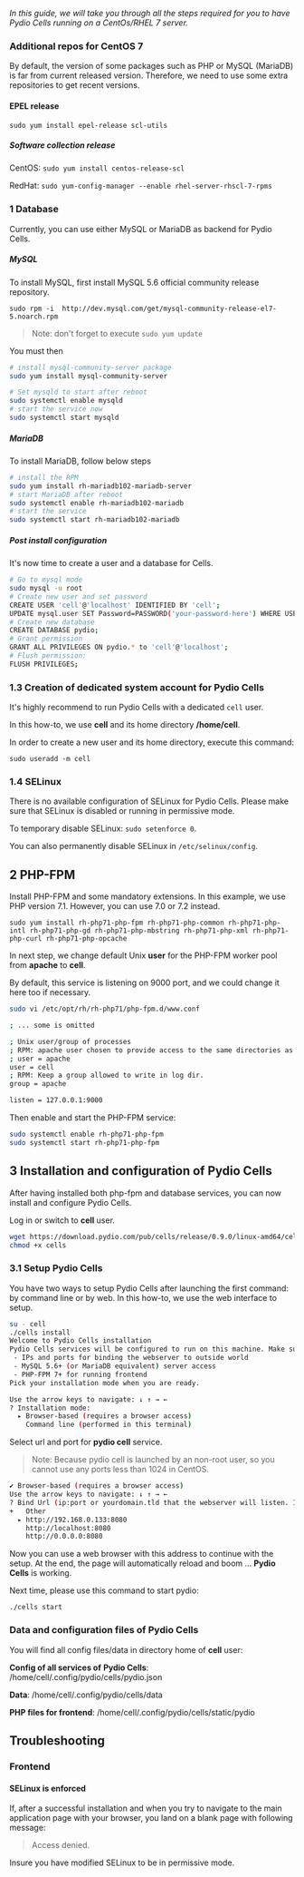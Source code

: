 
_In this guide, we will take you through all the steps required for you to have Pydio Cells running on a CentOs/RHEL 7 server._

### Additional repos for CentOS 7

By default, the version of some packages such as PHP or MySQL (MariaDB) is far from current released version. Therefore, we need to use some extra repositories to get recent versions.

#### EPEL release

`sudo yum install epel-release scl-utils`

##### Software collection release

CentOS: `sudo yum install centos-release-scl`

RedHat: `sudo yum-config-manager --enable rhel-server-rhscl-7-rpms`

### 1 Database

Currently, you can use either MySQL or MariaDB as backend for Pydio Cells.

##### MySQL

To install MySQL, first install MySQL 5.6 official community release repository.

`sudo rpm -i  http://dev.mysql.com/get/mysql-community-release-el7-5.noarch.rpm`

> Note: don't forget to execute `sudo yum update`

You must then

```bash
# install mysql-community-server package
sudo yum install mysql-community-server

# Set mysqld to start after reboot
sudo systemctl enable mysqld
# start the service now
sudo systemctl start mysqld
```

##### MariaDB

To install MariaDB, follow below steps

```bash
# install the RPM
sudo yum install rh-mariadb102-mariadb-server
# start MariaDB after reboot
sudo systemctl enable rh-mariadb102-mariadb
# start the service
sudo systemctl start rh-mariadb102-mariadb
```

##### Post install configuration

It's now time to create a user and a database for Cells.

```sh
# Go to mysql mode
sudo mysql -u root
# Create new user and set password
CREATE USER 'cell'@'localhost' IDENTIFIED BY 'cell';
UPDATE mysql.user SET Password=PASSWORD('your-password-here') WHERE USER='cell' AND Host='localhost';
# Create new database
CREATE DATABASE pydio;
# Grant permission
GRANT ALL PRIVILEGES ON pydio.* to 'cell'@'localhost';
# Flush permission:
FLUSH PRIVILEGES;
```

### 1.3 Creation of dedicated system account for Pydio Cells

It's highly recommend to run Pydio Cells with a dedicated `cell` user.

In this how-to, we use **cell** and its home directory **/home/cell**.

In order to create a new user and its home directory, execute this command:

`sudo useradd -m cell `

### 1.4 SELinux

There is no available configuration of SELinux for Pydio Cells. Please make sure that SELinux is disabled or running in permissive mode.

To temporary disable SELinux: `sudo setenforce 0`.

You can also permanently disable SELinux in `/etc/selinux/config`.

## 2 PHP-FPM

Install PHP-FPM and some mandatory extensions. In this example, we use PHP version 7.1. However, you can use 7.0 or 7.2 instead.

`sudo yum install rh-php71-php-fpm rh-php71-php-common rh-php71-php-intl rh-php71-php-gd rh-php71-php-mbstring rh-php71-php-xml rh-php71-php-curl rh-php71-php-opcache `

In next step, we change default Unix **user** for the PHP-FPM worker pool from **apache** to **cell**.

By default, this service is listening on 9000 port, and we could change it here too if necessary.

```sh
sudo vi /etc/opt/rh/rh-php71/php-fpm.d/www.conf

; ... some is omitted

; Unix user/group of processes
; RPM: apache user chosen to provide access to the same directories as httpd
; user = apache
user = cell
; RPM: Keep a group allowed to write in log dir.
group = apache

listen = 127.0.0.1:9000
```

Then enable and start the PHP-FPM service:

```bash
sudo systemctl enable rh-php71-php-fpm
sudo systemctl start rh-php71-php-fpm
```

## 3 Installation and configuration of Pydio Cells

After having installed both php-fpm and database services, you can now install and configure Pydio Cells.

Log in or switch to **cell** user. 

```sh
wget https://download.pydio.com/pub/cells/release/0.9.0/linux-amd64/cells
chmod +x cells
```

### 3.1 Setup Pydio Cells

You have two ways to setup Pydio Cells after launching the first command: by command line or by web. In this how-to, we use the web interface to setup.

```sh
su - cell
./cells install
Welcome to Pydio Cells installation
Pydio Cells services will be configured to run on this machine. Make sure to prepare the following data
 - IPs and ports for binding the webserver to outside world
 - MySQL 5.6+ (or MariaDB equivalent) server access
 - PHP-FPM 7+ for running frontend
Pick your installation mode when you are ready.

Use the arrow keys to navigate: ↓ ↑ → ←
? Installation mode:
  ▸ Browser-based (requires a browser access)
    Command line (performed in this terminal)
```

Select url and port for **pydio cell** service.

> Note: Because pydio cell is launched by an non-root user, so you cannot use any ports less than 1024 in CentOS.

```sh
✔ Browser-based (requires a browser access)
Use the arrow keys to navigate: ↓ ↑ → ←
? Bind Url (ip:port or yourdomain.tld that the webserver will listen. If internal and external urls differ, use internal here):
+   Other
  ▸ http://192.168.0.133:8080
    http://localhost:8080
    http://0.0.0.0:8080
```

Now you can use a web browser with this address to continue with the setup. At the end, the page will automatically reload and boom ... **Pydio Cells** is working.

Next time, please use this command to start pydio:

`./cells start`

###  Data and configuration files of Pydio Cells

You will find all config files/data in directory home of **cell** user:

**Config of all services of** **Pydio Cells**: /home/cell/.config/pydio/cells/pydio.json

**Data**: /home/cell/.config/pydio/cells/data

**PHP files for frontend**: /home/cell/.config/pydio/cells/static/pydio

## Troubleshooting

### Frontend

#### SELinux is enforced
If, after a successful installation and when you try to navigate to the main application page with your browser, you land on a blank page with following message:

> Access denied.

Insure you have modified SELinux to be in permissive mode.
